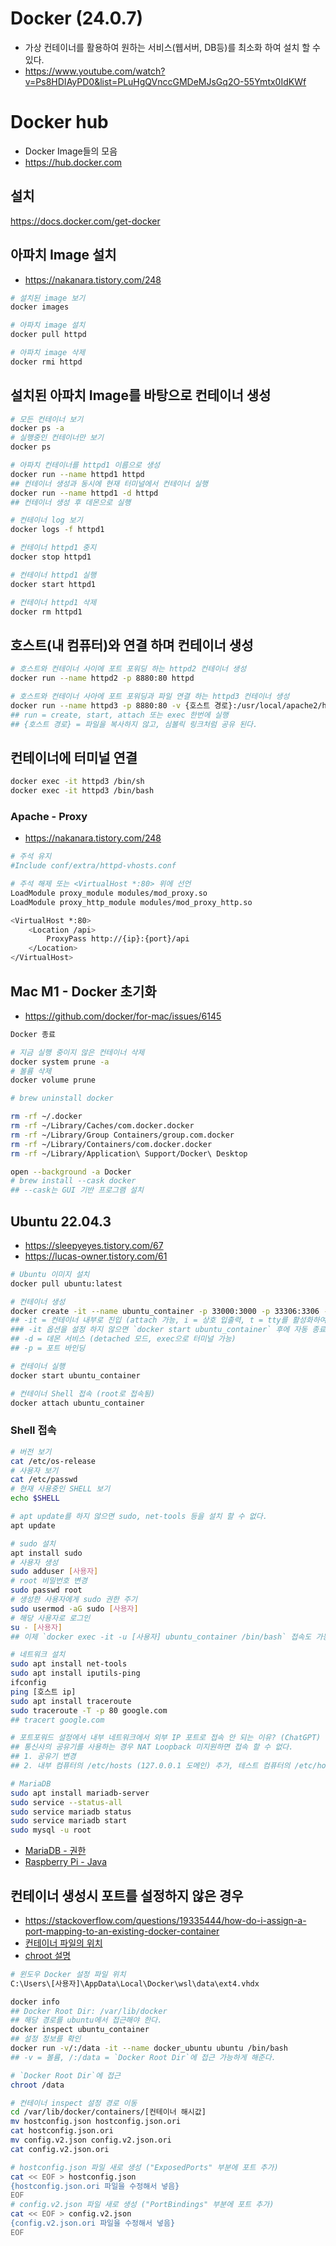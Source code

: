 # Docker (24.0.7)
* 가상 컨테이너를 활용하여 원하는 서비스(웹서버, DB등)를 최소화 하여 설치 할 수 있다.
* https://www.youtube.com/watch?v=Ps8HDIAyPD0&list=PLuHgQVnccGMDeMJsGq2O-55Ymtx0IdKWf

# Docker hub
* Docker Image들의 모음
* https://hub.docker.com

## 설치
https://docs.docker.com/get-docker

## 아파치 Image 설치
* https://nakanara.tistory.com/248
```sh
# 설치된 image 보기
docker images

# 아파치 image 설치
docker pull httpd

# 아파치 image 삭제
docker rmi httpd
```

## 설치된 아파치 Image를 바탕으로 컨테이너 생성
```sh
# 모든 컨테이너 보기
docker ps -a
# 실행중인 컨테이너만 보기
docker ps

# 아파치 컨테이너를 httpd1 이름으로 생성
docker run --name httpd1 httpd
## 컨테이너 생성과 동시에 현재 터미널에서 컨테이너 실행
docker run --name httpd1 -d httpd
## 컨테이너 생성 후 데몬으로 실행

# 컨테이너 log 보기
docker logs -f httpd1

# 컨테이너 httpd1 중지
docker stop httpd1

# 컨테이너 httpd1 실행
docker start httpd1

# 컨테이너 httpd1 삭제
docker rm httpd1
```

## 호스트(내 컴퓨터)와 연결 하며 컨테이너 생성
```sh
# 호스트와 컨테이너 사이에 포트 포워딩 하는 httpd2 컨테이너 생성
docker run --name httpd2 -p 8880:80 httpd

# 호스트와 컨테이너 사아에 포트 포워딩과 파일 연결 하는 httpd3 컨테이너 생성
docker run --name httpd3 -p 8880:80 -v {호스트 경로}:/usr/local/apache2/htdocs httpd
## run = create, start, attach 또는 exec 한번에 실행
## {호스트 경로} = 파일을 복사하지 않고, 심볼릭 링크처럼 공유 된다.
```

## 컨테이너에 터미널 연결
```sh
docker exec -it httpd3 /bin/sh
docker exec -it httpd3 /bin/bash
```

### Apache - Proxy
* https://nakanara.tistory.com/248
```sh
# 주석 유지
#Include conf/extra/httpd-vhosts.conf

# 주석 해제 또는 <VirtualHost *:80> 위에 선언
LoadModule proxy_module modules/mod_proxy.so
LoadModule proxy_http_module modules/mod_proxy_http.so

<VirtualHost *:80>
    <Location /api>
        ProxyPass http://{ip}:{port}/api
    </Location>
</VirtualHost>
```

## Mac M1 - Docker 초기화
* https://github.com/docker/for-mac/issues/6145
```sh
Docker 종료

# 지금 실행 중이지 않은 컨테이너 삭제
docker system prune -a
# 볼륨 삭제
docker volume prune

# brew uninstall docker

rm -rf ~/.docker
rm -rf ~/Library/Caches/com.docker.docker
rm -rf ~/Library/Group Containers/group.com.docker
rm -rf ~/Library/Containers/com.docker.docker
rm -rf ~/Library/Application\ Support/Docker\ Desktop

open --background -a Docker
# brew install --cask docker
## --cask는 GUI 기반 프로그램 설치
```

## Ubuntu 22.04.3
* https://sleepyeyes.tistory.com/67
* https://lucas-owner.tistory.com/61
```sh
# Ubuntu 이미지 설치
docker pull ubuntu:latest

# 컨테이너 생성
docker create -it --name ubuntu_container -p 33000:3000 -p 33306:3306 -p 38080:8080 ubuntu
## -it = 컨테이너 내부로 진입 (attach 가능, i = 상호 입출력, t = tty를 활성화하여 bash 쉘을 사용)
### -it 옵션을 설정 하지 않으면 `docker start ubuntu_container` 후에 자동 종료 된다.
## -d = 데몬 서비스 (detached 모드, exec으로 터미널 가능)
## -p = 포트 바인딩

# 컨테이너 실행
docker start ubuntu_container

# 컨테이너 Shell 접속 (root로 접속됨)
docker attach ubuntu_container
```

### Shell 접속
```sh
# 버전 보기
cat /etc/os-release
# 사용자 보기
cat /etc/passwd
# 현재 사용중인 SHELL 보기
echo $SHELL

# apt update를 하지 않으면 sudo, net-tools 등을 설치 할 수 없다.
apt update

# sudo 설치
apt install sudo
# 사용자 생성
sudo adduser [사용자]
# root 비밀번호 변경
sudo passwd root
# 생성한 사용자에게 sudo 권한 주기
sudo usermod -aG sudo [사용자]
# 해당 사용자로 로그인
su - [사용자]
## 이제 `docker exec -it -u [사용자] ubuntu_container /bin/bash` 접속도 가능하다.

# 네트워크 설치
sudo apt install net-tools
sudo apt install iputils-ping
ifconfig
ping [호스트 ip]
sudo apt install traceroute
sudo traceroute -T -p 80 google.com
## tracert google.com

# 포트포워드 설정에서 내부 네트워크에서 외부 IP 포트로 접속 안 되는 이유? (ChatGPT)
## 통신사의 공유기를 사용하는 경우 NAT Loopback 미지원하면 접속 할 수 없다.
## 1. 공유기 변경
## 2. 내부 컴퓨터의 /etc/hosts (127.0.0.1 도메인) 추가, 테스트 컴퓨터의 /etc/hosts (외부IP 도메인) 추가

# MariaDB
sudo apt install mariadb-server
sudo service --status-all
sudo service mariadb status
sudo service mariadb start
sudo mysql -u root
```
* [MariaDB - 권한](https://github.com/ovdncids/mysql-curriculum/blob/master/GrantDump.md)
* [Raspberry Pi - Java](https://github.com/ovdncids/docker-curriculum/blob/master/RaspberryPi.md#java)

## 컨테이너 생성시 포트를 설정하지 않은 경우
* https://stackoverflow.com/questions/19335444/how-do-i-assign-a-port-mapping-to-an-existing-docker-container
* [컨테이너 파일의 위치](https://yooloo.tistory.com/188)
* [chroot 설명](https://www.44bits.io/ko/post/change-root-directory-by-using-chroot)
```sh
# 윈도우 Docker 설정 파일 위치
C:\Users\[사용자]\AppData\Local\Docker\wsl\data\ext4.vhdx

docker info
## Docker Root Dir: /var/lib/docker
## 해당 경로를 ubuntu에서 접근해야 한다.
docker inspect ubuntu_container
## 설정 정보를 확인
docker run -v/:/data -it --name docker_ubuntu ubuntu /bin/bash
## -v = 볼륨, /:/data = `Docker Root Dir`에 접근 가능하게 해준다.

# `Docker Root Dir`에 접근
chroot /data

# 컨테이너 inspect 설정 경로 이동
cd /var/lib/docker/containers/[컨테이너 해시값]
mv hostconfig.json hostconfig.json.ori
cat hostconfig.json.ori
mv config.v2.json config.v2.json.ori
cat config.v2.json.ori

# hostconfig.json 파일 새로 생성 ("ExposedPorts" 부분에 포트 추가)
cat << EOF > hostconfig.json
{hostconfig.json.ori 파일을 수정해서 넣음}
EOF
# config.v2.json 파일 새로 생성 ("PortBindings" 부분에 포트 추가)
cat << EOF > config.v2.json
{config.v2.json.ori 파일을 수정해서 넣음}
EOF
```
